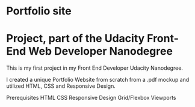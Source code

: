 # Portfolio site
# Project, part of the Udacity Front-End Web Developer Nanodegree

This is my first project in my Front End Developer Udacity Nanodegree.

I created a unique Portfolio Website from scratch from a .pdf mockup and utilized HTML, CSS and Responsive Design.

Prerequisites
HTML
CSS
Responsive Design
Grid/Flexbox
Viewports
